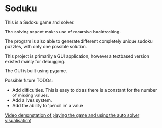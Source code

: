 # Soduku

This is a Sudoku game and solver.

The solving aspect makes use of recursive backtracking.

The program is also able to generate different completely unique sudoku puzzles, with only one possible solution.

This project is primarily a GUI application, however a textbased version existed mainly for debugging.

The GUI is built using pygame.


Possible future TODOs:
- Add difficulties. This is easy to do as there is a constant for the number of missing values.
- Add a lives system.
- Add the ability to 'pencil in' a value


[Video demonstation of playing the game and using the auto solver visualisation](https://freeimage.host/i/HuyjXYx))
